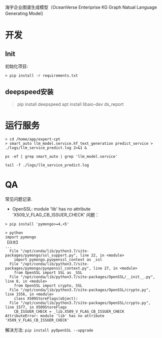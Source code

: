 海宇企业图谱生成模型（OceanVerse Enteriprise KG Graph Natual Language Generating Model）

# 开发
## Init
初始化项目:  
```
> pip install -r requirements.txt
```

## deepspeed安装
> pip install deepspeed
> apt install libaio-dev
> ds_report


# 运行服务

```
> cd /home/app/expert-cpt
> smart_auto llm_model.service.hf_text_generation predict_service > ./logs/llm_service_predict.log 2>&1 &

ps -ef | grep smart_auto | grep 'llm_model.service'

tail -f ./logs/llm_service_predict.log
```


# QA
常见问题记录.  

* OpenSSL: module 'lib' has no attribute 'X509_V_FLAG_CB_ISSUER_CHECK'
问题：
```
> pip install 'pymongo>=4,<5'

> python
import pymongo
【日志】
...
  File "/opt/conda/lib/python3.7/site-packages/pymongo/ssl_support.py", line 22, in <module>
    import pymongo.pyopenssl_context as _ssl
  File "/opt/conda/lib/python3.7/site-packages/pymongo/pyopenssl_context.py", line 27, in <module>
    from OpenSSL import SSL as _SSL
  File "/opt/conda/lib/python3.7/site-packages/OpenSSL/__init__.py", line 8, in <module>
    from OpenSSL import crypto, SSL
  File "/opt/conda/lib/python3.7/site-packages/OpenSSL/crypto.py", line 1556, in <module>
    class X509StoreFlags(object):
  File "/opt/conda/lib/python3.7/site-packages/OpenSSL/crypto.py", line 1577, in X509StoreFlags
    CB_ISSUER_CHECK = _lib.X509_V_FLAG_CB_ISSUER_CHECK
AttributeError: module 'lib' has no attribute 'X509_V_FLAG_CB_ISSUER_CHECK'
```
解决方法: `pip install pyOpenSSL --upgrade`